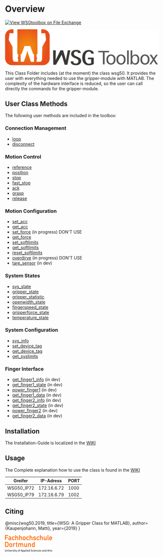 # Overview
[![View WSGtoolbox on File Exchange](https://www.mathworks.com/matlabcentral/images/matlab-file-exchange.svg)](https://de.mathworks.com/matlabcentral/fileexchange/89112-wsgtoolbox)

![word-and-design-mark-logo](/logo/wsg-toolbox_word_and_design_mark.png)

This Class Folder includes (at the moment) the class wsg50. It provides the  user with everything needed to use the gripper-module with MATLAB. The complexity of the hardware interface is reduced, so the user can call directly the commands for the gripper-module.

## User Class Methods

The following user methods are included in the toolbox:

### Connection Management

* [loop](https://git.lit.fh-dortmund.de/rvc/weiss_tools/wsg50/wikis/home/wsg50/loop)
* [disconnect](https://git.lit.fh-dortmund.de/rvc/weiss_tools/wsg50/wikis/home/wsg50/disconnect)

### Motion Control

* [reference](https://git.lit.fh-dortmund.de/rvc/weiss_tools/wsg50/wikis/home/wsg50/reference)
* [position](https://git.lit.fh-dortmund.de/rvc/weiss_tools/wsg50/wikis/home/wsg50/position)
* [stop](https://git.lit.fh-dortmund.de/rvc/weiss_tools/wsg50/wikis/home/wsg50/stop)
* [fast_stop](https://git.lit.fh-dortmund.de/rvc/weiss_tools/wsg50/wikis/home/wsg50/fast_stop)
* [ack](https://git.lit.fh-dortmund.de/rvc/weiss_tools/wsg50/wikis/home/wsg50/ack)
* [grasp](https://git.lit.fh-dortmund.de/rvc/weiss_tools/wsg50/wikis/home/wsg50/grasp)
* [release](https://git.lit.fh-dortmund.de/rvc/weiss_tools/wsg50/wikis/home/wsg50/release)

### Motion Configuration

* [set_acc](https://git.lit.fh-dortmund.de/rvc/weiss_tools/wsg50/wikis/home/wsg50/set_acc)
* [get_acc](https://git.lit.fh-dortmund.de/rvc/weiss_tools/wsg50/wikis/home/wsg50/get_acc)
* [set_force](https://git.lit.fh-dortmund.de/rvc/weiss_tools/wsg50/wikis/home/wsg50/set_force) (in progress) DON'T USE
* [get_force](https://git.lit.fh-dortmund.de/rvc/weiss_tools/wsg50/wikis/home/wsg50/get_force)
* [set_softlimits](https://git.lit.fh-dortmund.de/rvc/weiss_tools/wsg50/wikis/home/wsg50/set_softlimits)
* [get_softlimits](https://git.lit.fh-dortmund.de/rvc/weiss_tools/wsg50/wikis/home/wsg50/get_softlimits)
* [reset_softlimits](https://git.lit.fh-dortmund.de/rvc/weiss_tools/wsg50/wikis/home/wsg50/reset_softlimits)
* [overdirve](https://git.lit.fh-dortmund.de/rvc/weiss_tools/wsg50/wikis/home/wsg50/overdrive) (in progress) DON'T USE
* [tare_sensor](https://git.lit.fh-dortmund.de/rvc/weiss_tools/wsg50/wikis/home/wsg50/tare_sensor) (in dev)

### System States

* [sys_state](https://git.lit.fh-dortmund.de/rvc/weiss_tools/wsg50/wikis/home/wsg50/sys_state)
* [gripper_state](https://git.lit.fh-dortmund.de/rvc/weiss_tools/wsg50/wikis/home/wsg50/gripper_state)
* [gripper_statistic](https://git.lit.fh-dortmund.de/rvc/weiss_tools/wsg50/wikis/home/wsg50/gripper_statistic)
* [openwidth_state](https://git.lit.fh-dortmund.de/rvc/weiss_tools/wsg50/wikis/home/wsg50/openwidth_state)
* [fingerspeed_state](https://git.lit.fh-dortmund.de/rvc/weiss_tools/wsg50/wikis/home/wsg50/fingerspeed_state)
* [gripperforce_state](https://git.lit.fh-dortmund.de/rvc/weiss_tools/wsg50/wikis/home/wsg50/gripperforce_state)
* [temperature_state](https://git.lit.fh-dortmund.de/rvc/weiss_tools/wsg50/wikis/home/wsg50/temperature_state)

### System Configuration

* [sys_info](https://git.lit.fh-dortmund.de/rvc/weiss_tools/wsg50/wikis/home/wsg50/sys_info)
* [set_device_tag](https://git.lit.fh-dortmund.de/rvc/weiss_tools/wsg50/wikis/home/wsg50/set_device_tag)
* [get_device_tag](https://git.lit.fh-dortmund.de/rvc/weiss_tools/wsg50/wikis/home/wsg50/get_device_tag)
* [get_syslimits](https://git.lit.fh-dortmund.de/rvc/weiss_tools/wsg50/wikis/home/wsg50/get_syslimits)

### Finger Interface

* [get_finger1_info](https://git.lit.fh-dortmund.de/rvc/weiss_tools/wsg50/wikis/home/wsg50/get_finger1_info) (in dev)
* [get_finger1_state](https://git.lit.fh-dortmund.de/rvc/weiss_tools/wsg50/wikis/home/wsg50/get_finger1_state) (in dev)
* [power_finger1](https://git.lit.fh-dortmund.de/rvc/weiss_tools/wsg50/wikis/home/wsg50/power_finger1) (in dev)
* [get_finger1_data](https://git.lit.fh-dortmund.de/rvc/weiss_tools/wsg50/wikis/home/wsg50/get_finger1_data) (in dev)
* [get_finger2_info](https://git.lit.fh-dortmund.de/rvc/weiss_tools/wsg50/wikis/home/wsg50/get_finger2_info) (in dev)
* [get_finger2_state](https://git.lit.fh-dortmund.de/rvc/weiss_tools/wsg50/wikis/home/wsg50/get_finger2_state) (in dev)
* [power_finger2](https://git.lit.fh-dortmund.de/rvc/weiss_tools/wsg50/wikis/home/wsg50/power_finger2) (in dev)
* [get_finger2_data](https://git.lit.fh-dortmund.de/rvc/weiss_tools/wsg50/wikis/home/wsg50/get_finger2_data) (in dev)

## Installation

The Installation-Guide is localized in the [WIKI](https://git.lit.fh-dortmund.de/rvc/weiss_tools/wsg50/wikis/home)

## Usage

The Complete explanation how to use the class is found in the [WIKI](https://git.lit.fh-dortmund.de/rvc/weiss_tools/wsg50/wikis/home/usage)

Greifer     | IP-Adress     | PORT
--------    | --------      | --------
WSG50_IP72  | 172.16.6.72   | 1000
WSG50_IP79  | 172.16.6.79   | 1002

## Citing

@misc{wsg50.2019, title={WSG: A Gripper Class for MATLAB}, author={Kaupenjohann, Matti}, year={2019} }

![FHDO](/logo/FhDo-Wortmarke_155x56_RGB.jpg)